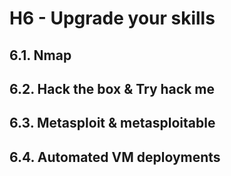 # H6 - Upgrade your skills

## 6.1. Nmap

## 6.2. Hack the box & Try hack me

## 6.3. Metasploit & metasploitable

## 6.4. Automated VM deployments

